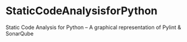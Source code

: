 # StaticCodeAnalysisforPython
Static Code Analysis for Python – A graphical representation of Pylint &amp; SonarQube

